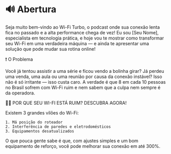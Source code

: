 # 🔊 Abertura

Seja muito bem-vindo ao Wi-Fi Turbo, o podcast onde sua conexão lenta fica no passado e a alta performance chega de vez! Eu sou [Seu Nome], especialista em tecnologia prática, e hoje vou te mostrar como transformar seu Wi-Fi em uma verdadeira máquina — e ainda te apresentar uma solução que pode mudar sua rotina online!

❗ O Problema

Você já tentou assistir a uma série e ficou vendo a bolinha girar? Já perdeu uma venda, uma aula ou uma reunião por causa da conexão instável? Isso não é só irritante — isso custa caro. A verdade é que 8 em cada 10 pessoas no Brasil sofrem com Wi-Fi ruim e nem sabem que a culpa nem sempre é da operadora.

😤📶 POR QUE SEU WI-FI ESTÁ RUIM? DESCUBRA AGORA!

Existem 3 grandes vilões do Wi-Fi:

    1. Má posição do roteador
    2. Interferência de paredes e eletrodomésticos
    3. Equipamentos desatualizados

O que pouca gente sabe é que, com ajustes simples e um bom equipamento de reforço, você pode melhorar sua conexão em até 300%.
